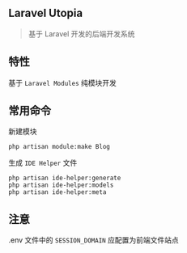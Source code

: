 ## Laravel Utopia

> 基于 Laravel 开发的后端开发系统

## 特性

基于 `Laravel Modules` 纯模块开发

## 常用命令

新建模块

`php artisan module:make Blog`

生成 `IDE Helper` 文件

```
php artisan ide-helper:generate
php artisan ide-helper:models
php artisan ide-helper:meta
```

## 注意

.env 文件中的 `SESSION_DOMAIN` 应配置为前端文件站点
